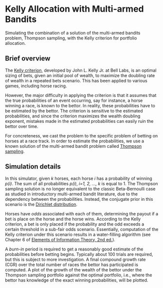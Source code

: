 # Kelly Allocation with Multi-armed Bandits

Simulating the combination of a solution of the multi-armed bandits problem, Thompson sampling, with the Kelly criterion 
for portfolio allocation.

## Brief overview

The [Kelly criterion](http://www.herrold.com/brokerage/kelly.pdf), developed by John L. Kelly Jr. 
at Bell Labs, is an optimal sizing of bets, given an initial pool of wealth, to maximize 
the doubling rate of wealth in a repeated bets scenario. This has been applied to various games, 
including horse racing.

However, the major difficulty in applying the criterion is that it assumes that the true probabilities of 
an event occurring, say for instance, a horse winning a race, is known to the bettor. In reality, 
these probabilities have to be estimated by the bettor. The criterion is sensitive to the estimated probabilities,
and since the criterion maximizes the wealth doubling exponent, mistakes made in the estimated probabilities can
easily ruin the bettor over time.

For concreteness, we cast the problem to the specific problem of betting on horses at a race track.
In order to estimate the probabilities, we use a known solution of the multi-armed bandit problem 
called [Thompson sampling](https://www.dropbox.com/s/yhn9prnr5bz0156/1933-thompson.pdf).

## Simulation details

In this simulator, given *k* horses, each horse *i* has a probability of winning *p(i)*. The sum of all probabilities
*p(i)*, *i=1, 2, ..., k* is equal to 1. The Thompson sampling solution is no longer equivalent to the classic Beta-Bernoulli case
as studied in introductory multi-armed bandit literature, due to the dependency between the probabilities. Instead, the 
conjugate prior in this scenario is the [Dirichlet distribution](https://en.wikipedia.org/wiki/Dirichlet_distribution).

Horses have *odds* associated with each of them, determining the payout if a bet is place on the horse and the horse wins.
According to the Kelly criterion, a bet is only placed if the probability and the odd exceeds a certain threshold in
a sub-fair odds scenario. Essentially, computation of the Kelly criterion under this scenario results in a 
water-filling algorithm (see Chapter 6 of 
[Elements of Information Theory, 2nd ed.](https://www.wiley.com/en-us/Elements+of+Information+Theory%2C+2nd+Edition-p-9780471241959)).

A *burn-in* period is required to get a reasonably good estimate of the probabilities before betting begins. Typically
about 100 trials are required, but this is subject to more investigation. A final compound growth rate (CGR) over the total
number of races the bettor has participated is computed. A plot of the growth of the wealth of the bettor under
the Thompson sampling portfolio against the optimal portfolio, i.e., where the bettor has knowledge of the exact
winning probabilities, will be plotted.
